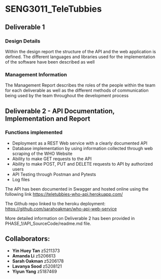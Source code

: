 # SENG3011_TeleTubbies

## Deliverable 1

### Design Details

Within the design report the structure of the API and the web application is defined. The different languages and libraries used for the implementation of the software have been described as well

### Management Information

The Management Report describes the roles of the people within the team for each deliverable as well as the different methods of communication being used by the team throughout the development process

## Deliverable 2 - API	Documentation, Implementation	and	Report	

### Functions implemented
* Deployment as a REST Web service with a clearly documented API
* Database implementation by using information collected through web scraping of the WHO Website
* Ability to make GET requests to the API
* Ability to make POST, PUT and DELETE requests to API by authorized users
* API Testing through Postman and Pytests
* Log files

The API has been documented in Swagger and hosted online using the following link https://teletubbies-who-api.herokuapp.com/

The Github repo linked to the heroku deployment: https://github.com/sarahoakman/who-api-web-service

More detailed information on Deliverable 2 has been provided in PHASE_1/API_SourceCode/readme.md file.

## Collaborators:
* **Yin Huey Tan** z5211373
* **Amanda Li** z5206613
* **Sarah Oakman** z5206178
* **Lavanya Sood** z5208121
* **Yiyun Yang** z5187469

